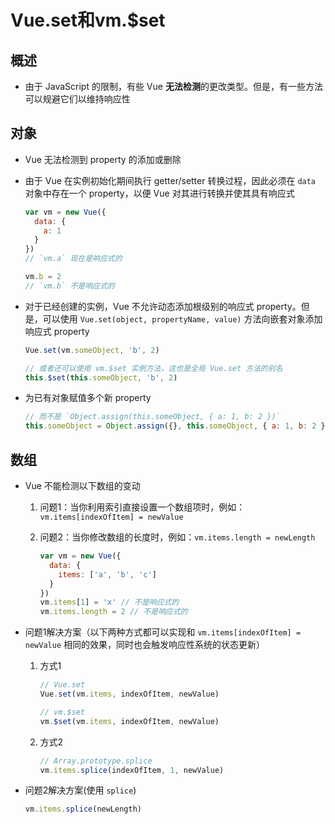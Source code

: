 # Vue.set和vm.\$set

## 概述

+ 由于 JavaScript 的限制，有些 Vue **无法检测**的更改类型。但是，有一些方法可以规避它们以维持响应性

## 对象

+ Vue 无法检测到 property 的添加或删除

+ 由于 Vue 在实例初始化期间执行 getter/setter 转换过程，因此必须在 `data` 对象中存在一个 property，以便 Vue 对其进行转换并使其具有响应式

  ```js
  var vm = new Vue({
    data: {
      a: 1
    }
  })
  // `vm.a` 现在是响应式的

  vm.b = 2
  // `vm.b` 不是响应式的
  ```

+ 对于已经创建的实例，Vue 不允许动态添加根级别的响应式 property。但是，可以使用 `Vue.set(object, propertyName, value)` 方法向嵌套对象添加响应式 property

  ```js
  Vue.set(vm.someObject, 'b', 2)

  // 或者还可以使用 vm.$set 实例方法，这也是全局 Vue.set 方法的别名
  this.$set(this.someObject, 'b', 2)
  ```

+ 为已有对象赋值多个新 property

  ```js
  // 而不是 `Object.assign(this.someObject, { a: 1, b: 2 })`
  this.someObject = Object.assign({}, this.someObject, { a: 1, b: 2 })
  ```

## 数组

+ Vue 不能检测以下数组的变动

    1. 问题1：当你利用索引直接设置一个数组项时，例如：`vm.items[indexOfItem] = newValue`

    2. 问题2：当你修改数组的长度时，例如：`vm.items.length = newLength`

        ```js
        var vm = new Vue({
          data: {
            items: ['a', 'b', 'c']
          }
        })
        vm.items[1] = 'x' // 不是响应式的
        vm.items.length = 2 // 不是响应式的
        ```

+ 问题1解决方案（以下两种方式都可以实现和 `vm.items[indexOfItem] = newValue` 相同的效果，同时也会触发响应性系统的状态更新）

  1. 方式1

      ```js
      // Vue.set
      Vue.set(vm.items, indexOfItem, newValue)

      // vm.$set
      vm.$set(vm.items, indexOfItem, newValue)
      ```

  2. 方式2

      ```js
      // Array.prototype.splice
      vm.items.splice(indexOfItem, 1, newValue)
      ```

+ 问题2解决方案(使用 `splice`)

  ```js
  vm.items.splice(newLength)
  ```

